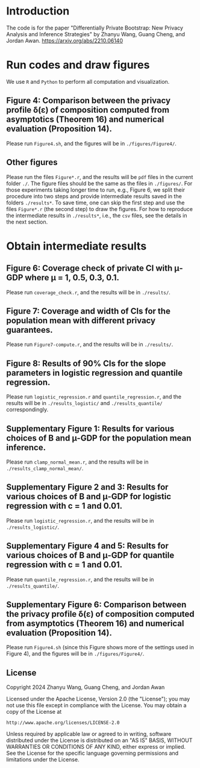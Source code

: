 # Introduction

The code is for the paper "Differentially Private Bootstrap: New Privacy Analysis and Inference Strategies" by Zhanyu Wang, Guang Cheng, and Jordan Awan. https://arxiv.org/abs/2210.06140

# Run codes and draw figures
We use `R` and `Python` to perform all computation and visualization.

## Figure 4: Comparison between the privacy profile δ(ε) of composition computed from asymptotics (Theorem 16) and numerical evaluation (Proposition 14). 
Please run `Figure4.sh`, and the figures will be in `./figures/Figure4/`.

## Other figures 
Please run the files `Figure*.r`, and the results will be `pdf` files in the current folder `./`. The figure files should be the same as the files in `./figures/`. For those experiments taking longer time to run, e.g., Figure 6, we split their procedure into two steps and provide intermediate results saved in the folders `./results*`. To save time, one can skip the first step and use the files `Figure*.r` (the second step) to draw the figures.
For how to reproduce the intermediate results in `./results*`, i.e., the `csv` files, see the details in the next section.

# Obtain intermediate results

## Figure 6: Coverage check of private CI with μ-GDP where μ = 1, 0.5, 0.3, 0.1.
Please run `coverage_check.r`, and the results will be in `./results/`.

## Figure 7: Coverage and width of CIs for the population mean with different privacy guarantees. 
Please run `Figure7-compute.r`, and the results will be in `./results/`.

## Figure 8: Results of 90% CIs for the slope parameters in logistic regression and quantile regression.
Please run `logistic_regression.r` and `quantile_regression.r`, and the results will be in `./results_logistic/` and `./results_quantile/` correspondingly. 

## Supplementary Figure 1: Results for various choices of B and μ-GDP for the population mean inference.
Please run `clamp_normal_mean.r`, and the results will be in `./results_clamp_normal_mean/`.

## Supplementary Figure 2 and 3: Results for various choices of B and μ-GDP for logistic regression with c = 1 and 0.01.
Please run `logistic_regression.r`, and the results will be in `./results_logistic/`.

## Supplementary Figure 4 and 5: Results for various choices of B and μ-GDP for quantile regression with c = 1 and 0.01.
Please run `quantile_regression.r`, and the results will be in `./results_quantile/`.

## Supplementary Figure 6: Comparison between the privacy profile δ(ε) of composition computed from asymptotics (Theorem 16) and numerical evaluation (Proposition 14).
Please run `Figure4.sh` (since this Figure shows more of the settings used in Figure 4), and the figures will be in `./figures/Figure4/`.

## License
Copyright 2024 Zhanyu Wang, Guang Cheng, and Jordan Awan

Licensed under the Apache License, Version 2.0 (the "License");
you may not use this file except in compliance with the License.
You may obtain a copy of the License at

    http://www.apache.org/licenses/LICENSE-2.0

Unless required by applicable law or agreed to in writing, software
distributed under the License is distributed on an "AS IS" BASIS,
WITHOUT WARRANTIES OR CONDITIONS OF ANY KIND, either express or implied.
See the License for the specific language governing permissions and
limitations under the License.

